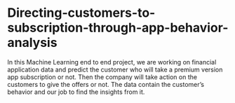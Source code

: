 # Directing-customers-to-subscription-through-app-behavior-analysis
In this Machine Learning end to end project, we are working on financial application data and predict the customer who will take a premium version app subscription or not. Then the company will take action on the customers to give the offers or not. The data contain the customer’s behavior and our job to find the insights from it.
